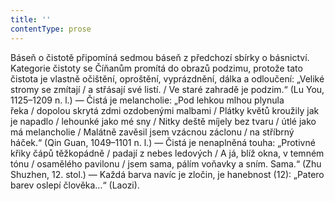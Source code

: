 ```yaml
---
title: ''
contentType: prose
---
```


Báseň o čistotě připomíná sedmou báseň z předchozí sbírky o básnictví. Kategorie čistoty se Číňanům promítá do obrazů podzimu, protože tato čistota je vlastně očištění, oproštění, vyprázdnění, dálka a odloučení: „Veliké stromy se zmítají / a střásají své listí. / Ve staré zahradě je podzim.“ (Lu You, 1125–1209 n. l.) — Čistá je melancholie: „Pod lehkou mlhou plynula řeka / dopolou skrytá zdmi ozdobenými malbami / Plátky květů kroužily jak je napadlo / lehounké jako mé sny / Nitky deště míjely bez tvaru / útlé jako má melancholie / Malátně zavěsil jsem vzácnou záclonu / na stříbrný háček.“ (Qin Guan, 1049–1101 n. l.) — Čistá je nenaplněná touha: „Protivné křiky čápů těžkopádně / padají z nebes ledových / A já, blíž okna, v temném tónu / osamělého pavilonu / jsem sama, pálím voňavky a sním. Sama.“ (Zhu Shuzhen, 12. stol.) — Každá barva navíc je zločin, je hanebnost (12): „Patero barev oslepí člověka…“ (Laozi).

